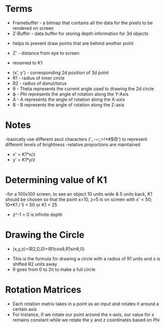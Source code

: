# Terms
* Framebuffer - a bitmap that contains all the data for the pixels to be rendered on screen
* Z-Buffer - data buffer for storing depth information for 3d objects
- helps to prevent draw points that are behind another point
* Z' - distance from eye to screen
- renamed to K1
* (x', y') - corresponding 2d position of 3d point
* R1 - radius of inner circle
* R2 - radius of donut/torus
* θ - Theta represents the current angle used to drawing the 2d circle
* ϕ - Phi represents the angle of rotation along the Y-Axis
* A - A represents the angle of rotation along the X-axis
* B - B represents the angle of rotation along the Z-axis

# Notes
-basically use different ascii characters ('.,-~:;=!*#$@') to represent different levels of brightness
-relative proportions are maintained 
* x' = K1*x/z
* y' = K1*y/z
# Determining value of K1
-for a 100x100 screen, to see an object 10 units wide & 5 units back, K1 should be chosen so that the point x=10, z=5 is on screen with x' < 50; 10*K1 / 5 < 50 or K1 < 25
* z^-1 = 0 is infinite depth

# Drawing the Circle
* (x,y,z)=(R2​,0,0)+(R1​cosθ,R1​sinθ,0)
- This is the formula for drawing a circle with a radius of R1 units and x is shifted R2 units away
- θ goes from 0 to 2π to make a full circle

# Rotation Matrices
- Each rotation matrix takes in a point as an input and rotates it around a certain axis
- For instance, if we rotate our point around the x-axis, our value for x remains constant while we rotate the y and z coordinates based on Phi
